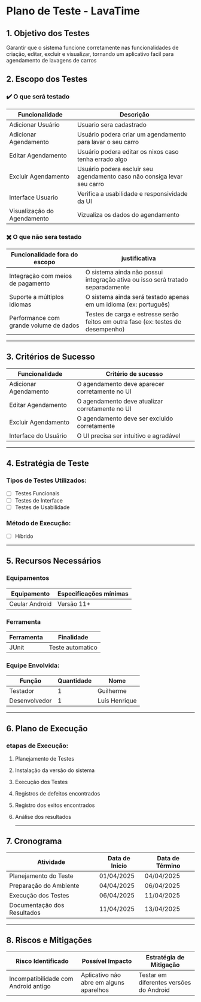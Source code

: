 # Plano de Teste - LavaTime

## 1. Objetivo dos Testes

Garantir que o sistema funcione corretamente nas funcionalidades de criação, editar, excluir e visualizar, tornando um aplicativo facil para agendamento de lavagens de carros

## 2. Escopo dos Testes

###   ✔️ O que será testado

| Funcionalidade | Descrição |
|----------------|-----------|
|Adicionar Usuário | Usuario sera cadastrado |
| Adicionar Agendamento | Usuário podera criar um agendamento para lavar o seu carro|
| Editar Agendamento | Usuário podera editar os nixos caso tenha errado algo |
| Excluir Agendamento | Usuário podera escluir seu agendamento caso não consiga levar seu carro |
| Interface Usuario | Verifica a usabilidade e responsividade da UI |
| Visualização do Agendamento | Vizualiza os dados do agendamento |

###  ✖️ O que não sera testado

| Funcionalidade fora do escopo | justificativa |
|-------------------------------|---------------|
| Integração com meios de pagamento | O sistema ainda não possui integração ativa ou isso será tratado separadamente |
|Suporte a múltiplos idiomas | O sistema ainda será testado apenas em um idioma (ex: português) |
|Performance com grande volume de dados | Testes de carga e estresse serão feitos em outra fase (ex: testes de desempenho) |

---
## 3. Critérios de Sucesso

|Funcionalidade | Critério de sucesso |
|---------------|---------------------|
|Adicionar Agendamento | O agendamento deve aparecer corretamente no UI |
| Editar Agendamento | O agendamento deve atualizar corretamente no UI |
| Excluir Agendamento | O agendamento deve ser excluido corretamente |
| Interface do Usuário |  O UI precisa ser intuitivo e agradável | 

---

## 4. Estratégia de Teste

### Tipos de Testes Utilizados:

- [ ] Testes Funcionais
- [ ] Testes de Interface
- [ ] Testes de Usabilidade

### Método de Execução:

- [ ] Híbrido
  
---

## 5. Recursos Necessários

  ### Equipamentos 

  | Equipamento | Especificações mínimas |
  |--------------|-----------------------|
  | Ceular Android | Versão 11+ |

  ### Ferramenta

  | Ferramenta | Finalidade |
  |-----------|-------------|
  |JUnit | Teste automatico |

  ### Equipe Envolvida:

  | Função | Quantidade | Nome |
  |--------|------------|------|
  |Testador| 1 | Guilherme |
  |Desenvolvedor | 1 | Luís Henrique |

---

## 6. Plano de Execução 

### etapas de Execução:

1. Planejamento de Testes
2. Instalação da versão do sistema
3. Execução dos Testes
4. Registros de defeitos encontrados
5. Registro dos exitos encontrados
6. Análise dos resultados 

   ---
## 7. Cronograma

|Atividade | Data de Inicío| Data de Término |
|----------|---------------|-----------------|
| Planejamento do Teste     | 01/04/2025 |  04/04/2025 |
| Preparação do Ambiente    |  04/04/2025  |   06/04/2025     |
| Execução dos Testes       | 06/04/2025  |   11/04/2025   |
| Documentação dos Resultados|  11/04/2025   | 13/04/2025   |

---

## 8. Riscos e Mitigações 
| Risco Identificado                      | Possível Impacto                   | Estratégia de Mitigação                     |
|-----------------------------------------|------------------------------------|---------------------------------------------|
|   Incompatibilidade com Android antigo  | Aplicativo não abre em alguns aparelhos| Testar em diferentes versões do Android |











   









